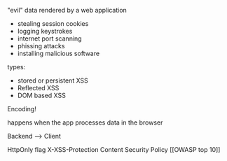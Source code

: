 "evil" data  rendered by a web application

- stealing session cookies
- logging keystrokes
- internet port scanning
- phissing attacks
- installing malicious software


types:

- stored or persistent XSS
- Reflected XSS
- DOM based XSS

Encoding!

happens when the app processes data in the browser


Backend --> Client

HttpOnly flag
X-XSS-Protection
Content Security Policy
[[OWASP top 10]]